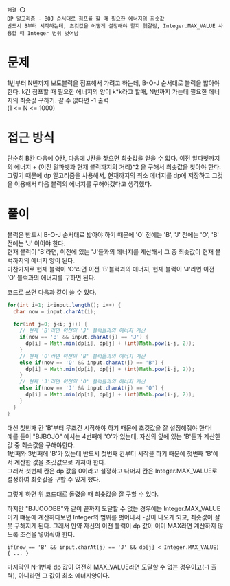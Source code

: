 ```
해결 ⭕️
DP 알고리즘 - BOJ 순서대로 점프를 할 때 필요한 에너지의 최솟값
반드시 B부터 시작하는데, 초깃값을 어떻게 설정해야 할지 헷갈림, Integer.MAX_VALUE 사용할 때 Integer 범위 벗어남
```

# 문제
1번부터 N번까지 보도블럭을 점프해서 가려고 하는데, B-O-J 순서대로 블럭을 밟아야 한다. k칸 점프할 때 필요한 에너지의 양이 k*k라고 할때, N번까지 가는데 필요한 에너지의 최솟값 구하기. 갈 수 없다면 -1 출력 <br />
(1 <= N <= 1000)

# 접근 방식
단순히 B칸 다음에 O칸, 다음에 J칸을 찾으면 최솟값을 얻을 수 없다. 이전 알파벳까지의 에너지 + (이전 알파벳과 현재 블럭까지의 거리)^2 을 구해서 최솟값을 찾아야 한다. <br />
그렇기 때문에 dp 알고리즘을 사용해서, 현재까지의 최소 에너지를 dp에 저장하고 그것을 이용해서 다음 블럭의 에너지를 구해야겠다고 생각했다.

# 풀이
블럭은 반드시 B-O-J 순서대로 밟아야 하기 때문에 'O' 전에는 'B', 'J' 전에는 'O', 'B' 전에는 'J' 이어야 한다.<br />
현재 블럭이 'B'라면, 이전에 있는 'J'들과의 에너지를 계산해서 그 중 최솟값이 현재 블럭까지의 에너지 양이 된다.<br />
마찬가지로 현재 블럭이 'O'라면 이전 'B'블럭과의 에너지, 현재 블럭이 'J'라면 이전 'O' 블럭과의 에너지를 구하면 된다.

코드로 쓰면 다음과 같이 쓸 수 있다.
```java
for(int i=1; i<input.length(); i++) {
  char now = input.charAt(i);
  
  for(int j=0; j<i; j++) {
    // 현재 'B'라면 이전의 'J' 블럭들과의 에너지 계산
    if(now == 'B' && input.charAt(j) == 'J') {
      dp[i] = Math.min(dp[i], dp[j] + (int)Math.pow(i-j, 2));
    }
    // 현재 'O'라면 이전의 'B' 블럭들과의 에너지 계산
    else if(now == 'O' && input.charAt(j) == 'B') {
      dp[i] = Math.min(dp[i], dp[j] + (int)Math.pow(i-j, 2));
    }
    // 현재 'J'라면 이전의 'O' 블럭들과의 에너지 계산
    else if(now == 'J' && input.charAt(j) == 'O') {
      dp[i] = Math.min(dp[i], dp[j] + (int)Math.pow(i-j, 2));
    }
  }
}
```


대신 첫번째 칸 'B'부터 무조건 시작해야 하기 때문에 초깃값을 잘 설정해줘야 한다!<br />
예를 들어 "BJBOJO" 에서는 4번째에 'O'가 있는데, 자신의 앞에 있는 'B'들과 계산한 값 중 최솟값을 구해야한다.<br />
1번째와 3번째에 'B'가 있는데 반드시 첫번째 칸부터 시작을 하기 때문에 첫번째 'B'에서 계산한 값을 초깃값으로 가져야 한다.<br />
그래서 첫번째 칸은 dp 값을 0이라고 설정하고 나머지 칸은 Integer.MAX_VALUE로 설정하여 최솟값을 구할 수 있게 했다.<br />

그렇게 하면 위 코드대로 돌렸을 때 최솟값을 잘 구할 수 있다.

하지만 "BJJOOOBB"와 같이 끝까지 도달할 수 없는 경우에는 Integer.MAX_VALUE이기 떄문에 계산하다보면 Integer의 범위를 벗어나서 -값이 나오게 되고, 최솟값이 잘못 구해지게 된다.
그래서 만약 자신의 이전 블럭이 dp 값이 이미 MAX라면 계산하지 않도록 조건을 넣어줘야 한다.
```
if(now == 'B' && input.charAt(j) == 'J' && dp[j] < Integer.MAX_VALUE) { ... }
```

마지막인 N-1번째 dp 값이 여전히 MAX_VALUE라면 도달할 수 없는 경우이고(-1 출력), 아니라면 그 값이 최소 에너지양이다.
